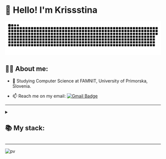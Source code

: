 
# 👋 Hello! I'm Krissstina 

<p align="center">
 <img width="600" src="assets/github-snake.svg" alt="snake"/>
</p>

## 👩‍💻 About me:

- :telescope: Studying Computer Science at FAMNIT, University of Primorska, Slovenia.

- :mailbox: Reach me on my email: [![Gmail Badge](https://img.shields.io/badge/-Gmail-red?style=flat&logo=Gmail&logoColor=white)](mailto:krispiiarska@gmail.com)

---

<details align="left">
  <summary><h2><b>📚 My stack:</b></h2></summary>
  <p>
    <h3>Languages</h3>
    <img src="https://skillicons.dev/icons?i=java,c,py,javascript,typescript,ocaml&perline=7" />
    <h3>!Languages</h3>
    <img src="https://skillicons.dev/icons?i=html,css,nodejs&perline=7" />
    <h3>Frameworks / Tools / Software</h3>
    <img src="https://skillicons.dev/icons?i=figma,linux,git,github,bootstrap,vscode,idea&perline=7" />
    <br>
  </p>
</details>

---

![pv](https://pageview.vercel.app/?github_user=krisssttinaa)
